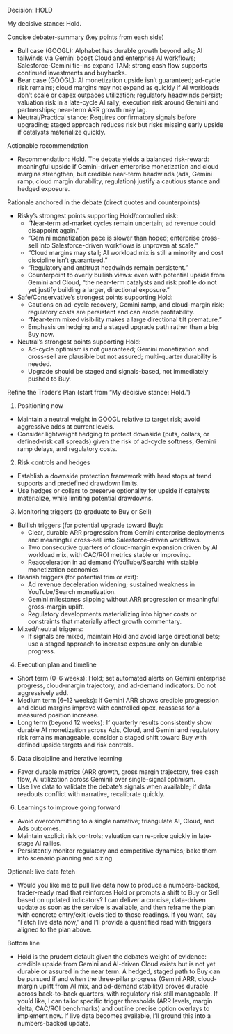 Decision: HOLD

My decisive stance: Hold.

Concise debater-summary (key points from each side)
- Bull case (GOOGL): Alphabet has durable growth beyond ads; AI tailwinds via Gemini boost Cloud and enterprise AI workflows; Salesforce-Gemini tie-ins expand TAM; strong cash flow supports continued investments and buybacks.
- Bear case (GOOGL): AI monetization upside isn’t guaranteed; ad-cycle risk remains; cloud margins may not expand as quickly if AI workloads don’t scale or capex outpaces utilization; regulatory headwinds persist; valuation risk in a late-cycle AI rally; execution risk around Gemini and partnerships; near-term ARR growth may lag.
- Neutral/Practical stance: Requires confirmatory signals before upgrading; staged approach reduces risk but risks missing early upside if catalysts materialize quickly.

Actionable recommendation
- Recommendation: Hold. The debate yields a balanced risk-reward: meaningful upside if Gemini-driven enterprise monetization and cloud margins strengthen, but credible near-term headwinds (ads, Gemini ramp, cloud margin durability, regulation) justify a cautious stance and hedged exposure.

Rationale anchored in the debate (direct quotes and counterpoints)
- Risky’s strongest points supporting Hold/controlled risk:
  - “Near-term ad-market cycles remain uncertain; ad revenue could disappoint again.”
  - “Gemini monetization pace is slower than hoped; enterprise cross-sell into Salesforce-driven workflows is unproven at scale.”
  - “Cloud margins may stall; AI workload mix is still a minority and cost discipline isn’t guaranteed.”
  - “Regulatory and antitrust headwinds remain persistent.”
  - Counterpoint to overly bullish views: even with potential upside from Gemini and Cloud, “the near-term catalysts and risk profile do not yet justify building a larger, directional exposure.”
- Safe/Conservative’s strongest points supporting Hold:
  - Cautions on ad-cycle recovery, Gemini ramp, and cloud-margin risk; regulatory costs are persistent and can erode profitability.
  - “Near-term mixed visibility makes a large directional tilt premature.”
  - Emphasis on hedging and a staged upgrade path rather than a big Buy now.
- Neutral’s strongest points supporting Hold:
  - Ad-cycle optimism is not guaranteed; Gemini monetization and cross-sell are plausible but not assured; multi-quarter durability is needed.
  - Upgrade should be staged and signals-based, not immediately pushed to Buy.

Refine the Trader’s Plan (start from “My decisive stance: Hold.”)
1) Positioning now
- Maintain a neutral weight in GOOGL relative to target risk; avoid aggressive adds at current levels.
- Consider lightweight hedging to protect downside (puts, collars, or defined-risk call spreads) given the risk of ad-cycle softness, Gemini ramp delays, and regulatory costs.

2) Risk controls and hedges
- Establish a downside protection framework with hard stops at trend supports and predefined drawdown limits.
- Use hedges or collars to preserve optionality for upside if catalysts materialize, while limiting potential drawdowns.

3) Monitoring triggers (to graduate to Buy or Sell)
- Bullish triggers (for potential upgrade toward Buy):
  - Clear, durable ARR progression from Gemini enterprise deployments and meaningful cross-sell into Salesforce-driven workflows.
  - Two consecutive quarters of cloud-margin expansion driven by AI workload mix, with CAC/ROI metrics stable or improving.
  - Reacceleration in ad demand (YouTube/Search) with stable monetization economics.
- Bearish triggers (for potential trim or exit):
  - Ad revenue deceleration widening; sustained weakness in YouTube/Search monetization.
  - Gemini milestones slipping without ARR progression or meaningful gross-margin uplift.
  - Regulatory developments materializing into higher costs or constraints that materially affect growth commentary.
- Mixed/neutral triggers:
  - If signals are mixed, maintain Hold and avoid large directional bets; use a staged approach to increase exposure only on durable progress.

4) Execution plan and timeline
- Short term (0–6 weeks): Hold; set automated alerts on Gemini enterprise progress, cloud-margin trajectory, and ad-demand indicators. Do not aggressively add.
- Medium term (6–12 weeks): If Gemini ARR shows credible progression and cloud margins improve with controlled opex, reassess for a measured position increase.
- Long term (beyond 12 weeks): If quarterly results consistently show durable AI monetization across Ads, Cloud, and Gemini and regulatory risk remains manageable, consider a staged shift toward Buy with defined upside targets and risk controls.

5) Data discipline and iterative learning
- Favor durable metrics (ARR growth, gross margin trajectory, free cash flow, AI utilization across Gemini) over single-signal optimism.
- Use live data to validate the debate’s signals when available; if data readouts conflict with narrative, recalibrate quickly.

6) Learnings to improve going forward
- Avoid overcommitting to a single narrative; triangulate AI, Cloud, and Ads outcomes.
- Maintain explicit risk controls; valuation can re-price quickly in late-stage AI rallies.
- Persistently monitor regulatory and competitive dynamics; bake them into scenario planning and sizing.

Optional: live data fetch
- Would you like me to pull live data now to produce a numbers-backed, trader-ready read that reinforces Hold or prompts a shift to Buy or Sell based on updated indicators? I can deliver a concise, data-driven update as soon as the service is available, and then reframe the plan with concrete entry/exit levels tied to those readings. If you want, say “Fetch live data now,” and I’ll provide a quantified read with triggers aligned to the plan above.

Bottom line
- Hold is the prudent default given the debate’s weight of evidence: credible upside from Gemini and AI-driven Cloud exists but is not yet durable or assured in the near term. A hedged, staged path to Buy can be pursued if and when the three-pillar progress (Gemini ARR, cloud-margin uplift from AI mix, and ad-demand stability) proves durable across back-to-back quarters, with regulatory risk still manageable. If you’d like, I can tailor specific trigger thresholds (ARR levels, margin delta, CAC/ROI benchmarks) and outline precise option overlays to implement now. If live data becomes available, I’ll ground this into a numbers-backed update.